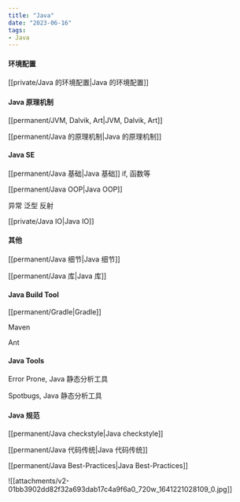 ```yaml
---
title: "Java"
date: "2023-06-16"
tags:
- Java
---
```

#### 环境配置
[[private/Java 的环境配置|Java 的环境配置]]

#### Java 原理机制
[[permanent/JVM, Dalvik, Art|JVM, Dalvik, Art]]

[[permanent/Java 的原理机制|Java 的原理机制]]

#### Java SE
[[permanent/Java 基础|Java 基础]] if,  函数等

[[permanent/Java OOP|Java OOP]]

异常
泛型
反射

[[private/Java IO|Java IO]]

#### 其他

[[permanent/Java 细节|Java 细节]]

[[permanent/Java 库|Java 库]]
#### Java Build Tool
[[permanent/Gradle|Gradle]]

Maven

Ant

#### Java Tools
Error Prone, Java 静态分析工具

Spotbugs, Java 静态分析工具

#### Java 规范
[[permanent/Java checkstyle|Java checkstyle]]

[[permanent/Java 代码传统|Java 代码传统]]

[[permanent/Java Best-Practices|Java Best-Practices]]

![[attachments/v2-01bb3902dd82f32a693dab17c4a9f6a0_720w_1641221028109_0.jpg]]